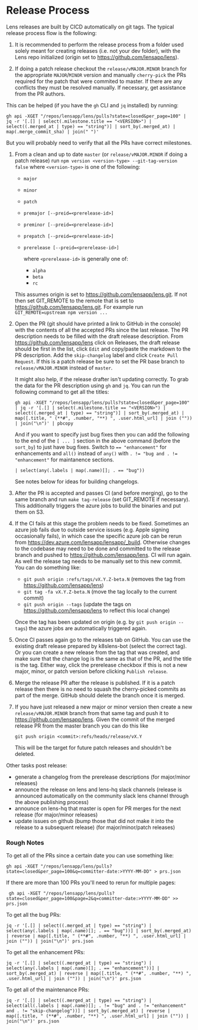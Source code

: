 # Release Process

Lens releases are built by CICD automatically on git tags. The typical release process flow is the following:

1. It is recommended to perform the release process from a folder used solely meant for creating releases (i.e. not your dev folder), with the Lens repo initialized (origin set to https://github.com/lensapp/lens).

1. If doing a patch release checkout the `release/vMAJOR.MINOR` branch for the appropriate `MAJOR`/`MINOR` version and manually `cherry-pick` the PRs required for the patch that were commited to master. If there are any conflicts they must be resolved manually. If necessary, get assistance from the PR authors.

This can be helped (if you have the `gh` CLI and `jq` installed) by running:
```
gh api -XGET "/repos/lensapp/lens/pulls?state=closed&per_page=100" | jq -r '[.[] | select(.milestone.title == "<VERSION>") | select((.merged_at | type) == "string")] | sort_by(.merged_at) | map(.merge_commit_sha) | join(" ")'
```

But you will probably need to verify that all the PRs have correct milestones.

1. From a clean and up to date `master` (or `release/vMAJOR.MINOR` if doing a patch release) run `npm version <version-type> --git-tag-version false` where `<version-type>` is one of the following:
    - `major`
    - `minor`
    - `patch`
    - `premajor [--preid=<prerelease-id>]`
    - `preminor [--preid=<prerelease-id>]`
    - `prepatch [--preid=<prerelease-id>]`
    - `prerelease [--preid=<prerelease-id>]`

      where `<prerelease-id>` is generally one of:
        - `alpha`
        - `beta`
        - `rc`

    This assumes origin is set to https://github.com/lensapp/lens.git. If not then set GIT_REMOTE to the remote that is set to https://github.com/lensapp/lens.git. For example run `GIT_REMOTE=upstream npm version ...`
1. Open the PR (git should have printed a link to GitHub in the console) with the contents of all the accepted PRs since the last release. The PR description needs to be filled with the draft release description. From https://github.com/lensapp/lens click on Releases, the draft release should be first in the list, click `Edit` and copy/paste the markdown to the PR description. Add the `skip-changelog` label and click `Create Pull Request`. If this is a patch release be sure to set the PR base branch to `release/vMAJOR.MINOR` instead of `master`.

    It might also help, if the release drafter isn't updating correctly. To grab the data for the PR description using `gh` and `jq`. You can run the following command to get all the titles:

    ```
    gh api -XGET "/repos/lensapp/lens/pulls?state=closed&per_page=100" | jq -r '[.[] | select(.milestone.title == "<VERSION>") | select((.merged_at | type) == "string")] | sort_by(.merged_at) | map([.title, " (**#", .number, "**) ", .user.html_url] | join ("")) | join("\n")' | pbcopy
    ```

    And if you want to specify just bug fixes then you can add the following to the end of the `[ ... ]` section in the above command (before the `sort_by`) to just have bug fixes. Switch to `== "enhancement"` for enhancements and `all()` instead of `any()` with `. != "bug and . != "enhancement"` for maintanence sections.

    ```
    | select(any(.labels | map(.name)[]; . == "bug"))
    ```
    See notes below for ideas for building changelogs.

1. After the PR is accepted and passes CI (and before merging), go to the same branch and run `make tag-release` (set GIT_REMOTE if necessary). This additionally triggers the azure jobs to build the binaries and put them on S3.
1. If the CI fails at this stage the problem needs to be fixed. Sometimes an azure job fails due to outside service issues (e.g. Apple signing occasionally fails), in which case the specific azure job can be rerun from https://dev.azure.com/lensapp/lensapp/_build. Otherwise changes to the codebase may need to be done and committed to the release branch and pushed to https://github.com/lensapp/lens. CI will run again. As well the release tag needs to be manually set to this new commit. You can do something like:
    - `git push origin :refs/tags/vX.Y.Z-beta.N` (removes the tag from https://github.com/lensapp/lens)
    - `git tag -fa vX.Y.Z-beta.N` (move the tag locally to the current commit)
    - `git push origin --tags` (update the tags on https://github.com/lensapp/lens to reflect this local change)

    Once the tag has been updated on origin (e.g. by `git push origin --tags`) the azure jobs are automatically triggered again.

1. Once CI passes again go to the releases tab on GitHub. You can use the existing draft release prepared by k8slens-bot (select the correct tag). Or you can create a new release from the tag that was created, and make sure that the change log is the same as that of the PR, and the title is the tag. Either way, click the prerelease checkbox if this is not a new major, minor, or patch version before clicking `Publish release`.
1. Merge the release PR after the release is published. If it is a patch release then there is no need to squash the cherry-picked commits as part of the merge. GitHub should delete the branch once it is merged.
1. If you have just released a new major or minor version then create a new `release/vMAJOR.MINOR` branch from that same tag and push it to https://github.com/lensapp/lens. Given the commit of the merged release PR from the master branch you can do this like

    `git push origin <commit>:refs/heads/release/vX.Y`

    This will be the target for future patch releases and shouldn't be deleted.

Other tasks
 post release:
 - generate a changelog from the prerelease descriptions (for major/minor releases)
 - announce the release on lens and lens-hq slack channels (release is announced automatically on the community slack lens channel through the above publishing process)
 - announce on lens-hq that master is open for PR merges for the next release (for major/minor releases)
 - update issues on github (bump those that did not make it into the release to a subsequent release) (for major/minor/patch releases)


 ### Rough Notes

 To get all of the PRs since a certain date you can use something like:
 ```
 gh api -XGET "/repos/lensapp/lens/pulls?state=closed&per_page=100&q=committer-date:>YYYY-MM-DD" > prs.json
 ```

If there are more than 100 PRs you'll need to rerun for multiple pages:
```
 gh api -XGET "/repos/lensapp/lens/pulls?state=closed&per_page=100&page=2&q=committer-date:>YYYY-MM-DD" >> prs.json
```

To get all the bug PRs:
```
jq -r '[.[] | select((.merged_at | type) == "string") | select(any(.labels | map(.name)[]; . == "bug"))] | sort_by(.merged_at) | reverse | map([.title, " (**#", .number, "**) ", .user.html_url] | join ("")) | join("\n")' prs.json
```

To get all the enhancement PRs:
```
jq -r '[.[] | select((.merged_at | type) == "string") | select(any(.labels | map(.name)[]; . == "enhancement"))] | sort_by(.merged_at) | reverse | map([.title, " (**#", .number, "**) ", .user.html_url] | join ("")) | join("\n")' prs.json
```

To get all of the maintenance PRs:
```
jq -r '[.[] | select((.merged_at | type) == "string") | select(all(.labels | map(.name)[]; . != "bug" and . != "enhancement" and . != "skip-changelog"))] | sort_by(.merged_at) | reverse | map([.title, " (**#", .number, "**) ", .user.html_url] | join ("")) | join("\n")' prs.json
```